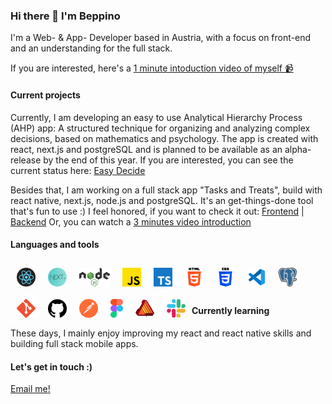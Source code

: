 ### Hi there 👋 I'm Beppino

I'm a Web- & App- Developer based in Austria, with a focus on front-end and an understanding for the full stack.

If you are interested, here's a [ 1 minute intoduction video of myself 📹](https://www.dropbox.com/s/vkxsfa9ggi25ue2/Beppinos%20Pitch.mp4?dl=0) 

#### Current projects

Currently, I am developing an easy to use Analytical Hierarchy Process (AHP) app: A structured technique for organizing and analyzing complex decisions, based on mathematics and psychology. The app is created with react, next.js and postgreSQL and is planned to be available as an alpha-release by the end of this year. If you are interested, you can see the current status here: [Easy Decide](https://github.com/bdefner/easy-decision)

Besides that, I am working on a full stack app "Tasks and Treats", build with react native, next.js, node.js and postgreSQL. It's an get-things-done tool that's fun to use :) I feel honored, if you want to check it out: [Frontend](https://github.com/bdefner/tasks-and-treats-react-native-project) | [Backend](https://github.com/bdefner/tasks-and-treats-backend)
Or, you can watch a [3 minutes video introduction](https://www.dropbox.com/s/g0i9t5yneova36m/tasks%20and%20treats%20project%20.mp4?dl=0)

#### Languages and tools

<img align="left" alt="git" height="30" src="/icons/react.png" style="margin:10px"/>
<img align="left" alt="git" height="30" src="/icons/nextjs.png" style="float:left; margin:10px"/>
<img align="left" alt="git" height="30" src="/icons/nodejs.png" style="margin:10px"/>
<img align="left" alt="git" height="30" src="/icons/JS.png" style="margin:10px"/>
<img align="left" alt="git" height="30" src="/icons/TS.png" style="margin:10px"/>
<img align="left" alt="git" height="30" src="/icons/html5.png" style="margin:10px"/>
<img align="left" alt="git" height="30" src="/icons/css3.png" style="margin:10px"/>
<img align="left" alt="git" height="30" src="/icons/VSCode.png" style="margin:10px"/>
<img align="left" alt="git" height="30" src="/icons/postgres.png" style="margin:10px"/>
<img align="left" alt="git" height="30" src="/icons/git.png" style="margin:10px"/>
<img align="left" alt="git" height="30" src="/icons/github.png" style="margin:10px"/>
<img align="left" alt="git" height="30" src="/icons/postman.png" style="margin:10px"/>
<img align="left" alt="git" height="30" src="/icons/figmay.png" style="margin:10px"/>
<img align="left" alt="git" height="30" src="/icons/affinity.png" style="margin:10px"/>
<img align="left" alt="git" height="30" src="/icons/slack.png" style="margin:10px"/>

</br>
</br>
</br>

#### Currently learning

These days, I mainly enjoy improving my react and react native skills and building full stack mobile apps.

#### Let's get in touch :)

[Email me!](mailto:hallo@deona.at)

<!--
**bdefner/bdefner** is a ✨ _special_ ✨ repository because its `README.md` (this file) appears on your GitHub profile.

Here are some ideas to get you started:

- 🔭 I’m currently working on ...
- 🌱 I’m currently learning ...
- 👯 I’m looking to collaborate on ...
- 🤔 I’m looking for help with ...
- 💬 Ask me about ...
- 📫 How to reach me: ...
- 😄 Pronouns: ...
- ⚡ Fun fact: ...
-->
